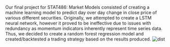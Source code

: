 Our final project for STAT486: Market Models consisted of creating a machine learning model to predict day over day change in close price of various different securities. Originally, we attempted to create a LSTM neural network, however it proved to be ineffective due to issues with redundancy as momentum indicators inherently represent time series data. Thus, we decided to create a random forest regression model and created/backtested a trading strategy based on the results produced. 
![dist](https://github.com/evanwohl/MomentumML/assets/156111794/df1fc1a3-36ce-43b2-a422-b80bcfacfae3)
